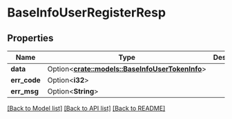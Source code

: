 # BaseInfoUserRegisterResp

## Properties

Name | Type | Description | Notes
------------ | ------------- | ------------- | -------------
**data** | Option<[**crate::models::BaseInfoUserTokenInfo**](BaseInfoUserTokenInfo.md)> |  | [optional]
**err_code** | Option<**i32**> |  | [optional]
**err_msg** | Option<**String**> |  | [optional]

[[Back to Model list]](../README.md#documentation-for-models) [[Back to API list]](../README.md#documentation-for-api-endpoints) [[Back to README]](../README.md)


